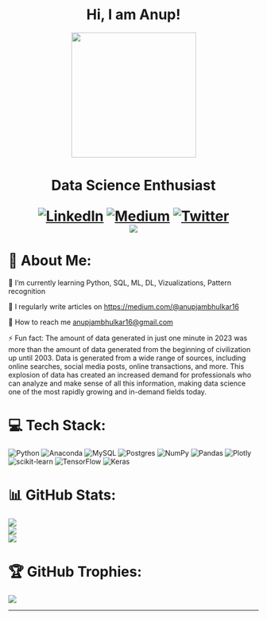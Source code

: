 <h1 align="center">
  Hi, I am Anup!
</h1 align="center">  

<div id="header" align="center">
  <img src="https://media.giphy.com/media/5k5vZwRFZR5aZeniqb/giphy.gif" width="251"/>
</div>  
<h1 align="center">
Data Science Enthusiast
  
[![LinkedIn](https://img.shields.io/badge/LinkedIn-%230077B5.svg?logo=linkedin&logoColor=white)](https://linkedin.com/in/aajkr) [![Medium](https://img.shields.io/badge/Medium-12100E?logo=medium&logoColor=white)](https://medium.com/medium.com/@anupjambhulkar16) [![Twitter](https://img.shields.io/badge/Twitter-%231DA1F2.svg?logo=Twitter&logoColor=white)](https://twitter.com/Anup_Anny01?t=JcVZNt77tgOFtXdv9RYg5w&s=09)   
[![](https://visitcount.itsvg.in/api?id=anup-anny&icon=0&color=0)](https://visitcount.itsvg.in)

  
  
# 💫 About Me:<br>
🌱 I’m currently learning Python, SQL, ML, DL, Vizualizations, Pattern recognition<br>

💬 I regularly write articles on https://medium.com/@anupjambhulkar16<br>

🤝 How to reach me anupjambhulkar16@gmail.com<br>

⚡ Fun fact: The amount of data generated in just one minute in 2023 was more than the amount of data generated from the beginning of civilization up until 2003. Data is generated from a wide range of sources, including online searches, social media posts, online transactions, and more. This explosion of data has created an increased demand for professionals who can analyze and make sense of all this information, making data science one of the most rapidly growing and in-demand fields today.

# 💻 Tech Stack:
![Python](https://img.shields.io/badge/python-3670A0?style=plastic&logo=python&logoColor=ffdd54) ![Anaconda](https://img.shields.io/badge/Anaconda-%2344A833.svg?style=plastic&logo=anaconda&logoColor=white) ![MySQL](https://img.shields.io/badge/mysql-%2300f.svg?style=plastic&logo=mysql&logoColor=white) ![Postgres](https://img.shields.io/badge/postgres-%23316192.svg?style=plastic&logo=postgresql&logoColor=white) ![NumPy](https://img.shields.io/badge/numpy-%23013243.svg?style=plastic&logo=numpy&logoColor=white) ![Pandas](https://img.shields.io/badge/pandas-%23150458.svg?style=plastic&logo=pandas&logoColor=white) ![Plotly](https://img.shields.io/badge/Plotly-%233F4F75.svg?style=plastic&logo=plotly&logoColor=white) ![scikit-learn](https://img.shields.io/badge/scikit--learn-%23F7931E.svg?style=plastic&logo=scikit-learn&logoColor=white) ![TensorFlow](https://img.shields.io/badge/TensorFlow-%23FF6F00.svg?style=plastic&logo=TensorFlow&logoColor=white) ![Keras](https://img.shields.io/badge/Keras-%23D00000.svg?style=plastic&logo=Keras&logoColor=white)

# 📊 GitHub Stats:
![](https://github-readme-stats.vercel.app/api?username=anup-anny&theme=dark&hide_border=true&include_all_commits=true&count_private=false)<br/>
![](https://github-readme-streak-stats.herokuapp.com/?user=anup-anny&theme=dark&hide_border=true)<br/>
![](https://github-readme-stats.vercel.app/api/top-langs/?username=anup-anny&theme=dark&hide_border=true&include_all_commits=true&count_private=false&layout=compact)


# 🏆 GitHub Trophies:

  ![](https://github-profile-trophy.vercel.app/?username=anup-anny&theme=onestar&no-frame=true&no-bg=true&margin-w=4)

---



<!-- Proudly created with GPRM ( https://gprm.itsvg.in ) -->
